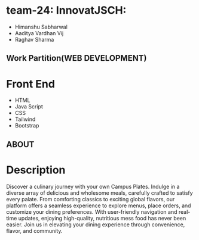 # team-24: InnovatJSCH: 
 - Himanshu Sabharwal
 - Aaditya Vardhan Vij
 - Raghav Sharma

## Work Partition(WEB DEVELOPMENT)
# Front End
- HTML
- Java Script
- CSS
- Tailwind
- Bootstrap
## ABOUT
# Description
Discover a culinary journey with your own Campus Plates. Indulge in a diverse array of delicious and wholesome meals, carefully crafted to satisfy every palate. From comforting classics to exciting global flavors, our platform offers a seamless experience to explore menus, place orders, and customize your dining preferences. With user-friendly navigation and real-time updates, enjoying high-quality, nutritious mess food has never been easier. Join us in elevating your dining experience through convenience, flavor, and community.
